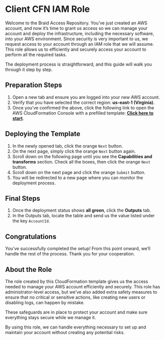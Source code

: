 # Client CFN IAM Role

Welcome to the Braid Access Repository. You’ve just created an AWS account, and now it’s time to grant us access so we can manage your account and deploy the infrastructure, including the necessary software, into your AWS environment. Since security is very important to us, we request access to your account through an IAM role that we will assume. This role allows us to efficiently and securely access your account to perform all the required tasks.

The deployment process is straightforward, and this guide will walk you through it step by step. 

## Preparation Steps

1. Open a new tab and ensure you are logged into your new AWS account.  
1. Verify that you have selected the correct region: **us-east-1 (Virginia)**.  
1. Once you’ve confirmed the above, click the following link to open the AWS CloudFormation Console with a prefilled template: **[Click here to start](https://console.aws.amazon.com/cloudformation/home#/stacks/new?stackName=braid-access&templateURL=https://braid-438465148503-us-east-1-cdn.s3.us-east-1.amazonaws.com/cfn/client_cfn_iam_role.json)**.  

## Deploying the Template

1. In the newly opened tab, click the orange `Next` button.  
1. On the next page, simply click the orange `Next` button again.  
1. Scroll down on the following page until you see the **Capabilities and transforms** section. Check all the boxes, then click the orange `Next` button.  
1. Scroll down on the next page and click the orange `Submit` button.  
1. You will be redirected to a new page where you can monitor the deployment process.  

## Final Steps

1. Once the deployment status shows **all green**, click the **Outputs** tab.  
1. In the Outputs tab, locate the table and send us the value listed under the key `AccountId`.  

## Congratulations

You’ve successfully completed the setup! From this point onward, we’ll handle the rest of the process. Thank you for your cooperation.

## About the Role

The role created by this CloudFormation template gives us the access needed to manage your AWS account efficiently and securely. This role has administrator-level access, but we’ve also added extra safety measures to ensure that no critical or sensitive actions, like creating new users or disabling logs, can happen by mistake.

These safeguards are in place to protect your account and make sure everything stays secure while we manage it.

By using this role, we can handle everything necessary to set up and maintain your account without creating any potential risks.